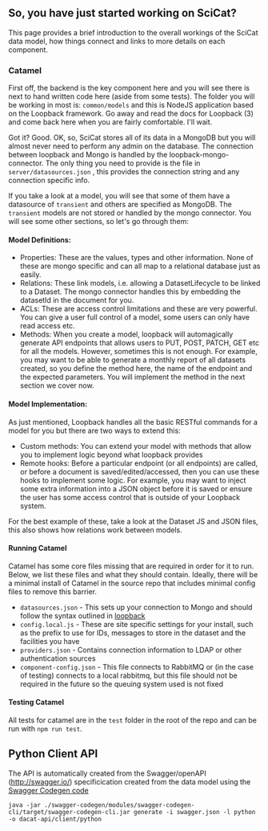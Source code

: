 ## So, you have just started working on SciCat?

This page provides a brief introduction to the overall workings of the SciCat data model, how things connect and links to more details on each component.

### Catamel

First off, the backend is the key component here and you will see there is next to hand written code here \(aside from some tests\). The folder you will be working in most is: `common/models` and this is NodeJS application based on the Loopback framework. Go away and read the docs for Loopback \(3\) and come back here when you are fairly comfortable. I'll wait.

Got it? Good. OK, so, SciCat stores all of its data in a MongoDB but you will almost never need to perform any admin on the database. The connection between loopback and Mongo is handled by the loopback-mongo-connector. The only thing you need to provide is the file in `server/datasources.json` , this provides the connection string and any connection specific info.

If you take a look at a model, you will see that some of them have a datasource of `transient` and others are specified as MongoDB. The `transient` models are not stored or handled by the mongo connector. You will see some other sections, so let's go through them:

#### Model Definitions:

* Properties: These are the values, types and other information. None of these are mongo specific and can all map to a relational database just as easily.
* Relations: These link models, i.e. allowing a DatasetLifecycle to be linked to a Dataset. The mongo connector handles this by embedding the datasetId in the document for you.
* ACLs: These are access control limitations and these are very powerful. You can give a user full control of a model, some users can only have read access etc.
* Methods: When you create a model, loopback will automagically generate API endpoints that allows users to PUT, POST, PATCH, GET etc for all the models. However, sometimes this is not enough. For example, you may want to be able to generate a monthly report of all datasets created, so you define the method here, the name of the endpoint and the expected parameters. You will implement the method in the next section we cover now.

#### Model Implementation:

As just mentioned, Loopback handles all the basic RESTful commands for a model for you but there are two ways to extend this:

* Custom methods: You can extend your model with methods that allow you to implement logic beyond what loopback provides
* Remote hooks: Before a particular endpoint \(or all endpoints\) are called, or before a document is saved/edited/accessed, then you can use these hooks to implement some logic. For example, you may want to inject some extra information into a JSON object before it is saved or ensure the user has some access control that is outside of your Loopback system.

For the best example of these, take a look at the Dataset JS and JSON files, this also shows how relations work between models.

#### Running Catamel

Catamel has some core files missing that are required in order for it to run. Below, we list these files and what they should contain. Ideally, there will be a minimal install of Catamel in the source repo that includes minimal config files to remove this barrier.

* `datasources.json` - This sets up your connection to Mongo and should follow the syntax outlined in [loopback](https://loopback.io/doc/en/lb3/datasources.json.html) 
* `config.local.js` - These are site specific settings for your install, such as the prefix to use for IDs, messages to store in the dataset and the facilities you have
* `providers.json` - Contains connection information to LDAP or other authentication sources
* `component-config.json` - This file connects to RabbitMQ or (in the case of testing) connects to a local rabbitmq, but this file should not be required in the future so the queuing system used is not fixed

#### Testing Catamel

All tests for catamel are in the `test` folder in the root of the repo and can be run with `npm run test`. 

## Python Client API
The API is automatically created from the Swagger/openAPI (http://swagger.io/) specificication created from the data model using the [Swagger Codegen code](https://github.com/swagger-api/swagger-codegen)

```
java -jar ./swagger-codegen/modules/swagger-codegen-cli/target/swagger-codegen-cli.jar generate -i swagger.json -l python -o dacat-api/client/python
```

